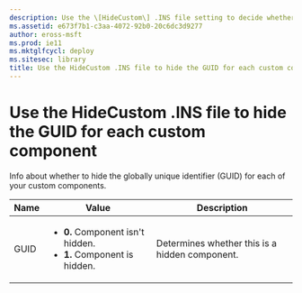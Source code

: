 ```yaml
---
description: Use the \[HideCustom\] .INS file setting to decide whether to hide the GUID for each custom component.
ms.assetid: e673f7b1-c3aa-4072-92b0-20c6dc3d9277
author: eross-msft
ms.prod: ie11
ms.mktglfcycl: deploy
ms.sitesec: library
title: Use the HideCustom .INS file to hide the GUID for each custom component (Internet Explorer Administration Kit 11 for IT Pros)
---
```


# Use the HideCustom .INS file to hide the GUID for each custom component
Info about whether to hide the globally unique identifier (GUID) for each of your custom components.

|Name                  |Value                                                                |Description                                    |
|------|-------------------------------------------------------------------------------------|-----------------------------------------------|
|GUID  |<ul><li>**0.** Component isn't hidden.</li><li>**1.** Component is hidden.</li></ul> |Determines whether this is a hidden component. | 
 

 

 





